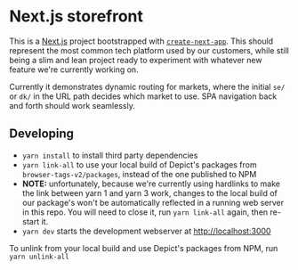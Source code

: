 # Next.js storefront

This is a [Next.js](https://nextjs.org/) project bootstrapped with [`create-next-app`](https://github.com/vercel/next.js/tree/canary/packages/create-next-app). This should represent the most common tech platform used by our customers, while still being a slim and lean project ready to experiment with whatever new feature we're currently working on.

Currently it demonstrates dynamic routing for markets, where the initial `se/` or `dk/` in the URL path decides which market to use. SPA navigation back and forth should work seamlessly.

## Developing

* `yarn install` to install third party dependencies
* `yarn link-all` to use your local build of Depict's packages from `browser-tags-v2/packages`, instead of the one published to NPM
* **NOTE:** unfortunately, because we're currently using hardlinks to make the link between yarn 1 and yarn 3 work, changes to the local build of our package's won't be automatically reflected in a running web server in this repo. You will need to close it, run `yarn link-all` again, then re-start it.
* `yarn dev` starts the development webserver at [http://localhost:3000](http://localhost:3000)

To unlink from your local build and use Depict's packages from NPM, run `yarn unlink-all`
